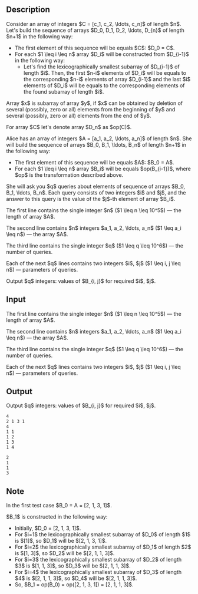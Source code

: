 ## Description

<div><p>Consider an array of integers $C = [c_1, c_2, \ldots, c_n]$ of length $n$. Let's build the sequence of arrays $D_0, D_1, D_2, \ldots, D_{n}$ of length $n+1$ in the following way:</p><ul> <li> The first element of this sequence will be equals $C$: $D_0 = C$. </li><li> For each $1 \leq i \leq n$ array $D_i$ will be constructed from $D_{i-1}$ in the following way: <ul> <li> Let's find the lexicographically smallest subarray of $D_{i-1}$ of length $i$. Then, the first $n-i$ elements of $D_i$ will be equals to the corresponding $n-i$ elements of array $D_{i-1}$ and the last $i$ elements of $D_i$ will be equals to the corresponding elements of the found subarray of length $i$. </li></ul> </li></ul><p>Array $x$ is subarray of array $y$, if $x$ can be obtained by deletion of several (possibly, zero or all) elements from the beginning of $y$ and several (possibly, zero or all) elements from the end of $y$.</p><p>For array $C$ let's denote array $D_n$ as $op(C)$.</p><p>Alice has an array of integers $A = [a_1, a_2, \ldots, a_n]$ of length $n$. She will build the sequence of arrays $B_0, B_1, \ldots, B_n$ of length $n+1$ in the following way:</p><ul> <li> The first element of this sequence will be equals $A$: $B_0 = A$. </li><li> For each $1 \leq i \leq n$ array $B_i$ will be equals $op(B_{i-1})$, where $op$ is the transformation described above. </li></ul><p>She will ask you $q$ queries about elements of sequence of arrays $B_0, B_1, \ldots, B_n$. Each query consists of two integers $i$ and $j$, and the answer to this query is the value of the $j$-th element of array $B_i$.</p></div><div class="input-specification"><p>The first line contains the single integer $n$ ($1 \leq n \leq 10^5$)&nbsp;— the length of array $A$.</p><p>The second line contains $n$ integers $a_1, a_2, \ldots, a_n$ ($1 \leq a_i \leq n$)&nbsp;— the array $A$.</p><p>The third line contains the single integer $q$ ($1 \leq q \leq 10^6$)&nbsp;— the number of queries.</p><p>Each of the next $q$ lines contains two integers $i$, $j$ ($1 \leq i, j \leq n$)&nbsp;— parameters of queries.</p></div><div class="output-specification"><p>Output $q$ integers: values of $B_{i, j}$ for required $i$, $j$.</p></div>

## Input

<p>The first line contains the single integer $n$ ($1 \leq n \leq 10^5$)&nbsp;— the length of array $A$.</p><p>The second line contains $n$ integers $a_1, a_2, \ldots, a_n$ ($1 \leq a_i \leq n$)&nbsp;— the array $A$.</p><p>The third line contains the single integer $q$ ($1 \leq q \leq 10^6$)&nbsp;— the number of queries.</p><p>Each of the next $q$ lines contains two integers $i$, $j$ ($1 \leq i, j \leq n$)&nbsp;— parameters of queries.</p>

## Output

<p>Output $q$ integers: values of $B_{i, j}$ for required $i$, $j$.</p>





```input1
4
2 1 3 1
4
1 1
1 2
1 3
1 4
```




```output1
2
1
1
3
```



## Note

<p>In the first test case $B_0 = A = [2, 1, 3, 1]$.</p><p>$B_1$ is constructed in the following way:</p><ul> <li> Initially, $D_0 = [2, 1, 3, 1]$. </li><li> For $i=1$ the lexicographically smallest subarray of $D_0$ of length $1$ is $[1]$, so $D_1$ will be $[2, 1, 3, 1]$. </li><li> For $i=2$ the lexicographically smallest subarray of $D_1$ of length $2$ is $[1, 3]$, so $D_2$ will be $[2, 1, 1, 3]$. </li><li> For $i=3$ the lexicographically smallest subarray of $D_2$ of length $3$ is $[1, 1, 3]$, so $D_3$ will be $[2, 1, 1, 3]$. </li><li> For $i=4$ the lexicographically smallest subarray of $D_3$ of length $4$ is $[2, 1, 1, 3]$, so $D_4$ will be $[2, 1, 1, 3]$. </li><li> So, $B_1 = op(B_0) = op([2, 1, 3, 1]) = [2, 1, 1, 3]$. </li></ul>
